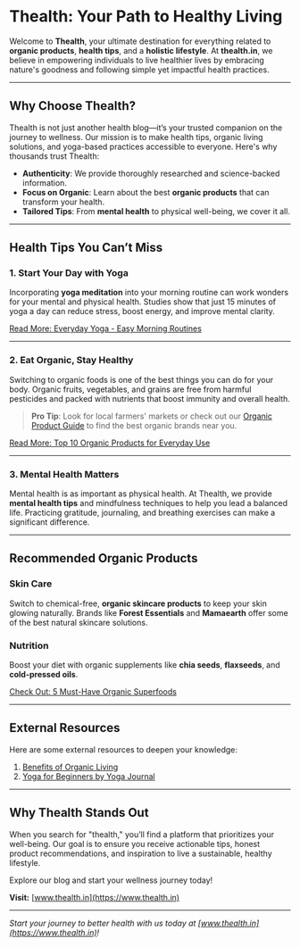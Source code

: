 # Thealth: Your Path to Healthy Living

Welcome to **Thealth**, your ultimate destination for everything related to **organic products**, **health tips**, and a **holistic lifestyle**. At **thealth.in**, we believe in empowering individuals to live healthier lives by embracing nature's goodness and following simple yet impactful health practices.

---

## Why Choose Thealth?

Thealth is not just another health blog—it’s your trusted companion on the journey to wellness. Our mission is to make health tips, organic living solutions, and yoga-based practices accessible to everyone. Here's why thousands trust Thealth:

- **Authenticity**: We provide thoroughly researched and science-backed information.  
- **Focus on Organic**: Learn about the best **organic products** that can transform your health.  
- **Tailored Tips**: From **mental health** to physical well-being, we cover it all.

---

## Health Tips You Can’t Miss  

### 1. Start Your Day with Yoga  
Incorporating **yoga meditation** into your morning routine can work wonders for your mental and physical health. Studies show that just 15 minutes of yoga a day can reduce stress, boost energy, and improve mental clarity.  

[Read More: Everyday Yoga - Easy Morning Routines](https://www.thealth.in/everyday-yoga-morning-routines)

---

### 2. Eat Organic, Stay Healthy  
Switching to organic foods is one of the best things you can do for your body. Organic fruits, vegetables, and grains are free from harmful pesticides and packed with nutrients that boost immunity and overall health.

> **Pro Tip**: Look for local farmers' markets or check out our [Organic Product Guide](https://www.thealth.in/top-organic-products) to find the best organic brands near you.

[Read More: Top 10 Organic Products for Everyday Use](https://www.thealth.in/top-organic-products)

---

### 3. Mental Health Matters  
Mental health is as important as physical health. At Thealth, we provide **mental health tips** and mindfulness techniques to help you lead a balanced life. Practicing gratitude, journaling, and breathing exercises can make a significant difference.

---

## Recommended Organic Products  

### Skin Care  
Switch to chemical-free, **organic skincare products** to keep your skin glowing naturally. Brands like **Forest Essentials** and **Mamaearth** offer some of the best natural skincare solutions.  

### Nutrition  
Boost your diet with organic supplements like **chia seeds**, **flaxseeds**, and **cold-pressed oils**.

[Check Out: 5 Must-Have Organic Superfoods](https://www.thealth.in/organic-superfoods-guide)

---

## External Resources  

Here are some external resources to deepen your knowledge:  

1. [Benefits of Organic Living](https://www.organicconsumers.org/)  
2. [Yoga for Beginners by Yoga Journal](https://www.yogajournal.com/)  

---

## Why Thealth Stands Out  

When you search for "thealth," you’ll find a platform that prioritizes your well-being. Our goal is to ensure you receive actionable tips, honest product recommendations, and inspiration to live a sustainable, healthy lifestyle.

Explore our blog and start your wellness journey today!  

**Visit:** [www.thealth.in](https://www.thealth.in)

---
*Start your journey to better health with us today at [www.thealth.in](https://www.thealth.in)!*
